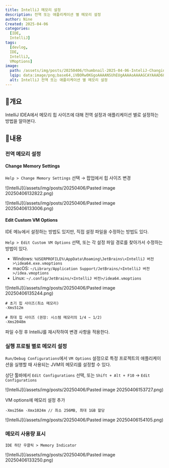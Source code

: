 ```yaml
---
title: IntelliJ 메모리 설정
description: 전역 또는 애플리케이션 별 메모리 설정
author: Nine
Created: 2025-04-06
categories:
  [IDE,
  IntelliJ]
tags:
  [devlog,
  IDE,
  IntelliJ,
  VMoptions]
image:
  path: /assets/img/posts/20250406/thumbnail-2025-04-06-InteliJ-Changing-the-Memory-Size.png
  lqip: data:image/png;base64,iVBORw0KGgoAAAANSUhEUgAAAAoAAAAGCAYAAAD68A/GAAAAAklEQVR4AewaftIAAABZSURBVI3BsQqAIBRA0as4VIJThOD/f1e4WiAE2SK+CprDc5RzTuig6WT4eO8JIVBrxVpLKYWcMzFGXobHPCmGK3GsG00gN2E0CqqwWE06G4bHXoQd4Y+m0w3EjyC9XCQehQAAAABJRU5ErkJggg==
  alt: IntelliJ 전역 또는 애플리케이션 별 메모리 설정
---
```

## 📌개요

IntelliJ IDEA에서 메모리 힙 사이즈에 대해 전역 설정과 애플리케이션 별로 설정하는 방법을 알아본다.

## 📌내용

### 전역 메모리 설정

#### Change Memory Settings

`Help > Change Memory Settings` 선택 → 팝업에서 힙 사이즈 변경

![IntelliJ](/assets/img/posts/20250406/Pasted image 20250406132822.png)

![IntelliJ](/assets/img/posts/20250406/Pasted image 20250406133006.png)

#### Edit Custom VM Options

IDE 메뉴에서 설정하는 방법도 있지만, 직접 설정 파일을 수정하는 방법도 있다.

`Help > Edit Custom VM Options` 선택,
또는 각 설정 파일 경로를 찾아가서 수정하는 방법이 있다.

- Windows: `%USERPROFILE%\AppData\Roaming\JetBrains\<IntelliJ 버전>\idea64.exe.vmoptions`
- macOS: `~/Library/Application Support/JetBrains/<IntelliJ 버전>/idea.vmoptions`
- Linux: `~/.config/JetBrains/<IntelliJ 버전>/idea64.vmoptions`

![IntelliJ](/assets/img/posts/20250406/Pasted image 20250406135244.png)

```text
# 초기 힙 사이즈(최소 메모리)
-Xms512m

# 최대 힙 사이즈 (권장: 시스템 메모리의 1/4 ~ 1/2)
-Xms2048m
```

파일 수정 후 IntelliJ를 재시작하여 변경 사항을 적용한다.

### 실행 프로필 별로 메모리 설정

`Run/Debug Configurations`에서 `VM Options` 설정으로 특정 프로젝트의 애플리케이션을 실행할 때 사용되는 JVM의 메모리를 설정할 수 있다.

상단 툴바에서 `Edit Configurations` 선택, 또는 `Shift + Alt + F10` → `Edit Configurations`

![IntelliJ](/assets/img/posts/20250406/Pasted image 20250406153727.png)

VM options에 메모리 설정 추가

```text
-Xms256m -Xmx1024m // 최소 256MB, 최대 1GB 할당
```

![IntelliJ](/assets/img/posts/20250406/Pasted image 20250406154105.png)

### 메모리 사용량 표시

`IDE 하단 우클릭 > Memory Indicator`

![IntelliJ](/assets/img/posts/20250406/Pasted image 20250406133250.png)
